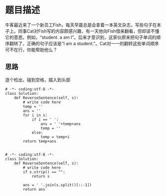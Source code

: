 # 题目描述
牛客最近来了一个新员工Fish，每天早晨总是会拿着一本英文杂志，写些句子在本子上。同事Cat对Fish写的内容颇感兴趣，有一天他向Fish借来翻看，但却读不懂它的意思。例如，“student. a am I”。后来才意识到，这家伙原来把句子单词的顺序翻转了，正确的句子应该是“I am a student.”。Cat对一一的翻转这些单词顺序可不在行，你能帮助他么？

## 思路
逐个检出，碰到空格，插入到头部
```
# -*- coding:utf-8 -*-
class Solution:
    def ReverseSentence(self, s):
        # write code here
        temp = ''
        ans = ''
        for i in s:
            if i == ' ':
                ans = ' '+temp+ans
                temp = ''
            else:
                temp = temp+i
        return temp+ans
```

##
```
# -*- coding:utf-8 -*-
class Solution:
    def ReverseSentence(self, s):
        # write code here
        if s.strip() == "":
            return s
         
        ans = ' '.join(s.split()[::-1])
        return ans 
```